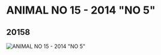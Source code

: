 # ANIMAL NO 15 - 2014 "NO 5"
## 20158
![ANIMAL NO 15 - 2014 "NO 5"](https://lc-www-live-s.legocdn.com/media/bricks/5/2/6103640.jpg)